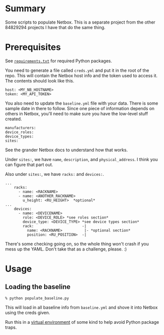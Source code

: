 # Summary
Some scripts to populate Netbox. This is a separate project from the other 84829294 projects I have that do the same thing.

# Prerequisites

See [`requirements.txt`](https://github.com/aconaway1/netbox_population/blob/main/requirements.txt) for required Python packages.

You need to generate a file called `creds.yml` and put it in the root of the repo. This will contain the Netbox host 
info and the token used to access it. The contents should look like this.

```
host: <MY_NB_HOSTNAME>
token: <MY_API_TOKEN>
```

You also need to update the `baseline.yml` file with your data. There is some sample date in there to follow. Since one
piece of information depends on others in Netbox, you'll need to make sure you have the low-level stuff created. 
```
manufacturers:
device_roles:
device_types:
sites:
```
See the grander Netbox docs to understand how that works.

Under `sites:`, we have `name`, `description`, and `physical_address`. I think you can figure that part out.

Also under `sites:`, we have `racks:` and `devices:`.

```
...
    racks:
      - name: <RACKNAME>
      - name: <ANOTHER_RACKNAME>
        u_height: <RU_HEIGHT>  *optional*
...
    devices:
      - name: <DEVICENAME>
        role: <DEVICE_ROLE> *see roles section*
        device_type: <DEVICE_TYPE> *see device types section*
        rack:                      -|
          name: <RACKNAME>          |- *optional section*
          position: <RU_POSITION>  -|
```
There's some checking going on, so the whole thing won't crash if you mess up the YAML. Don't take that as a challenge,
please. :)

# Usage

## Loading the baseline
`% python populate_baseline.py`

This will load in all baseline info from `baseline.yml` and shove it into Netbox using the creds given.

Run this in a [virtual environment](https://docs.python.org/3/library/venv.html) of some kind to help avoid Python package traps.